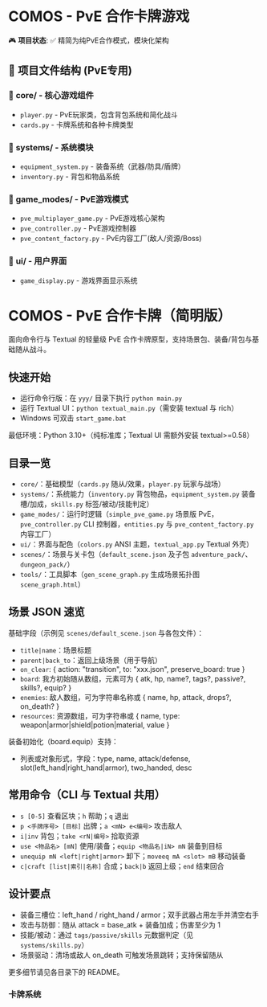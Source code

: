 # COMOS - PvE 合作卡牌游戏

🎮 **项目状态**: ✅ 精简为纯PvE合作模式，模块化架构

## 📁 项目文件结构 (PvE专用)

### 📂 **core/** - 核心游戏组件
- `player.py` - PvE玩家类，包含背包系统和简化战斗
- `cards.py` - 卡牌系统和各种卡牌类型

### 📂 **systems/** - 系统模块  
- `equipment_system.py` - 装备系统（武器/防具/盾牌）
- `inventory.py` - 背包和物品系统

### 📂 **game_modes/** - PvE游戏模式
- `pve_multiplayer_game.py` - PvE游戏核心架构
- `pve_controller.py` - PvE游戏控制器
- `pve_content_factory.py` - PvE内容工厂(敌人/资源/Boss)

### 📂 **ui/** - 用户界面
- `game_display.py` - 游戏界面显示系统
# COMOS - PvE 合作卡牌（简明版）

面向命令行与 Textual 的轻量级 PvE 合作卡牌原型，支持场景包、装备/背包与基础随从战斗。

## 快速开始

- 运行命令行版：在 `yyy/` 目录下执行 `python main.py`
- 运行 Textual UI：`python textual_main.py`（需安装 textual 与 rich）
- Windows 可双击 `start_game.bat`

最低环境：Python 3.10+（纯标准库；Textual UI 需额外安装 textual>=0.58）

## 目录一览

- `core/`：基础模型（`cards.py` 随从/效果，`player.py` 玩家与战场）
- `systems/`：系统能力（`inventory.py` 背包物品，`equipment_system.py` 装备槽/加成，`skills.py` 标签/被动/技能判定）
- `game_modes/`：运行时逻辑（`simple_pve_game.py` 场景版 PvE，`pve_controller.py` CLI 控制器，`entities.py` 与 `pve_content_factory.py` 内容工厂）
- `ui/`：界面与配色（`colors.py` ANSI 主题，`textual_app.py` Textual 外壳）
- `scenes/`：场景与关卡包（`default_scene.json` 及子包 `adventure_pack/`、`dungeon_pack/`）
- `tools/`：工具脚本（`gen_scene_graph.py` 生成场景拓扑图 `scene_graph.html`）

## 场景 JSON 速览

基础字段（示例见 `scenes/default_scene.json` 与各包文件）：
- `title|name`：场景标题
- `parent|back_to`：返回上级场景（用于导航）
- `on_clear`: { action: "transition", to: "xxx.json", preserve_board: true }
- `board`: 我方初始随从数组，元素可为 { atk, hp, name?, tags?, passive?, skills?, equip? }
- `enemies`: 敌人数组，可为字符串名称或 { name, hp, attack, drops?, on_death? }
- `resources`: 资源数组，可为字符串或 { name, type: weapon|armor|shield|potion|material, value }

装备初始化（board.equip）支持：
- 列表或对象形式，字段：type, name, attack/defense, slot(left_hand|right_hand|armor), two_handed, desc

## 常用命令（CLI 与 Textual 共用）

- `s [0-5]` 查看区块；`h` 帮助；`q` 退出
- `p <手牌序号> [目标]` 出牌；`a <mN> e<编号>` 攻击敌人
- `i|inv` 背包；`take <rN|编号>` 拾取资源
- `use <物品名> [mN]` 使用/装备；`equip <物品名|iN> mN` 装备到目标
- `unequip mN <left|right|armor>` 卸下；`moveeq mA <slot> mB` 移动装备
- `c|craft [list|索引|名称]` 合成；`back|b` 返回上级；`end` 结束回合

## 设计要点

- 装备三槽位：left_hand / right_hand / armor；双手武器占用左手并清空右手
- 攻击与防御：随从 attack = base_atk + 装备加成；伤害至少为 1
- 技能/被动：通过 `tags/passive/skills` 元数据判定（见 `systems/skills.py`）
- 场景驱动：清场或敌人 on_death 可触发场景跳转；支持保留随从

更多细节请见各目录下的 README。
### 卡牌系统

